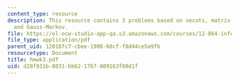 ```yaml
---
content_type: resource
description: This resource contains 3 problems based on vecots, matrix-vector least-squares,
  and Gauss-Markov.
file: https://ol-ocw-studio-app-qa.s3.amazonaws.com/courses/12-864-inference-from-data-and-models-spring-2005/d28f931b8031bb621767809163f00d1f_hmwk3.pdf
file_type: application/pdf
parent_uid: 12018fc7-cbee-1908-68cf-f8d44ce5a9fb
resourcetype: Document
title: hmwk3.pdf
uid: d28f931b-8031-bb62-1767-809163f00d1f
---
```

